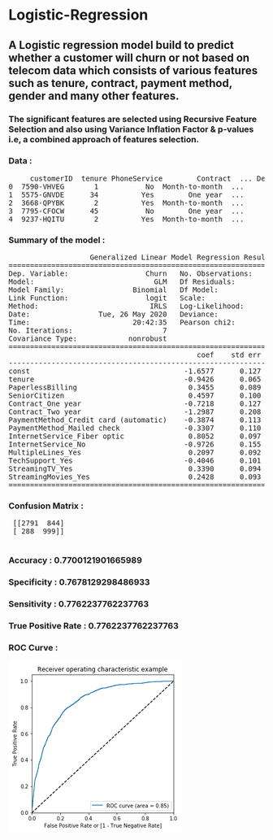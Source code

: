 # Logistic-Regression

<h2>A Logistic regression model build to predict whether a customer will churn or not based on telecom data which consists of various features such as tenure, contract, payment method, gender and many other features.</h2>
<h3>The significant features are selected using Recursive Feature Selection and also using Variance Inflation Factor & p-values i.e, a combined approach of features selection.</h3>
<h3>Data :</h3>
<pre>
     customerID  tenure PhoneService        Contract  ... DeviceProtection TechSupport  StreamingTV StreamingMovies
0  7590-VHVEG       1           No  Month-to-month  ...               No          No           No              No
1  5575-GNVDE      34          Yes        One year  ...              Yes          No           No              No
2  3668-QPYBK       2          Yes  Month-to-month  ...               No          No           No              No
3  7795-CFOCW      45           No        One year  ...              Yes         Yes           No              No
4  9237-HQITU       2          Yes  Month-to-month  ...               No          No           No              No
</pre>

<h3>Summary of the model :</h3> 
<pre>
                   Generalized Linear Model Regression Results
==============================================================================
Dep. Variable:                  Churn   No. Observations:                 4922
Model:                            GLM   Df Residuals:                     4908
Model Family:                Binomial   Df Model:                           13
Link Function:                  logit   Scale:                          1.0000
Method:                          IRLS   Log-Likelihood:                -2025.9
Date:                Tue, 26 May 2020   Deviance:                       4051.9
Time:                        20:42:35   Pearson chi2:                 5.25e+03
No. Iterations:                     7
Covariance Type:            nonrobust
=========================================================================================================
                                            coef    std err          z      P>|z|      [0.025      0.975]
---------------------------------------------------------------------------------------------------------
const                                    -1.6577      0.127    -13.094      0.000      -1.906      -1.410
tenure                                   -0.9426      0.065    -14.480      0.000      -1.070      -0.815
PaperlessBilling                          0.3455      0.089      3.877      0.000       0.171       0.520
SeniorCitizen                             0.4597      0.100      4.613      0.000       0.264       0.655
Contract_One year                        -0.7218      0.127     -5.702      0.000      -0.970      -0.474
Contract_Two year                        -1.2987      0.208     -6.237      0.000      -1.707      -0.891
PaymentMethod_Credit card (automatic)    -0.3874      0.113     -3.442      0.001      -0.608      -0.167
PaymentMethod_Mailed check               -0.3307      0.110     -3.020      0.003      -0.545      -0.116
InternetService_Fiber optic               0.8052      0.097      8.272      0.000       0.614       0.996
InternetService_No                       -0.9726      0.155     -6.261      0.000      -1.277      -0.668
MultipleLines_Yes                         0.2097      0.092      2.279      0.023       0.029       0.390
TechSupport_Yes                          -0.4046      0.101     -4.019      0.000      -0.602      -0.207
StreamingTV_Yes                           0.3390      0.094      3.619      0.000       0.155       0.523
StreamingMovies_Yes                       0.2428      0.093      2.598      0.009       0.060       0.426
=========================================================================================================
</pre>
<h3>Confusion Matrix :</h3>
<pre>
 [[2791  844]
 [ 288  999]]
 </pre>
<h3>Accuracy :  0.7700121901665989</h3>
<h3>Specificity :  0.7678129298486933</h3>
<h3>Sensitivity :  0.7762237762237763</h3>
<h3>True Positive Rate :  0.7762237762237763</h3>
<h3> ROC Curve :</h3>
<img src="ROC_curve.png">
